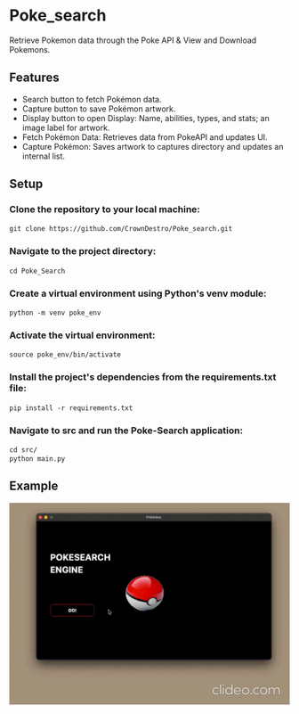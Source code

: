 # Poke_search
Retrieve Pokemon data through the Poke API &amp; View and Download Pokemons.
## Features
- Search button to fetch Pokémon data.
- Capture button to save Pokémon artwork.
- Display button to open Display: Name, abilities, types, and stats; an image label for artwork.
- Fetch Pokémon Data: Retrieves data from PokeAPI and updates UI.
- Capture Pokémon: Saves artwork to captures directory and updates an internal list.
## Setup
### Clone the repository to your local machine:

    git clone https://github.com/CrownDestro/Poke_search.git

### Navigate to the project directory:

    cd Poke_Search

### Create a virtual environment using Python's venv module:

    python -m venv poke_env

### Activate the virtual environment:

    source poke_env/bin/activate

### Install the project's dependencies from the requirements.txt file:


    pip install -r requirements.txt



###   Navigate to src and run the Poke-Search application:

    cd src/
    python main.py
 

## Example



![](https://github.com/CrownDestro/Poke_search/blob/main/assets/output.gif)
